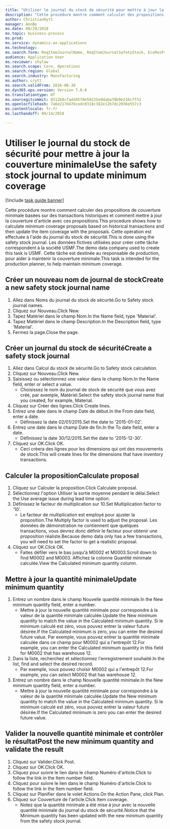 ```yaml
--- 
title: "Utiliser le journal du stock de sécurité pour mettre à jour la couverture minimale"
description: "Cette procédure montre comment calculer des propositions de couverture minimale basées sur des transactions historiques et comment mettre à jour la couverture d'article avec ces propositions."
author: ChristianRytt
manager: AnnBe
ms.date: 08/29/2018
ms.topic: business-process
ms.prod: 
ms.service: dynamics-ax-applications
ms.technology: 
ms.search.form: ReqItemJournalName, ReqItemJournalSafetyStock, EcoResProductInformationDialog, EcoResProductDetailsExtended, ReqItemTable
audience: Application User
ms.reviewer: shylaw
ms.search.scope: Core, Operations
ms.search.region: Global
ms.search.industry: Manufacturing
ms.author: crytt
ms.search.validFrom: 2016-06-30
ms.dyn365.ops.version: Version 7.0.0
ms.translationtype: HT
ms.sourcegitcommit: 0312b8cfadd45f8e59225e9daba78b9e216cff51
ms.openlocfilehash: 7a6e217d476cedc0318c382e12b7dc2036e557c3
ms.contentlocale: fr-fr
ms.lasthandoff: 09/14/2018

---
```

# <a name="use-the-safety-stock-journal-to-update-minimum-coverage"></a><span data-ttu-id="15285-103">Utiliser le journal du stock de sécurité pour mettre à jour la couverture minimale</span><span class="sxs-lookup"><span data-stu-id="15285-103">Use the safety stock journal to update minimum coverage</span></span>

[!include [task guide banner](../../includes/task-guide-banner.md)]

<span data-ttu-id="15285-104">Cette procédure montre comment calculer des propositions de couverture minimale basées sur des transactions historiques et comment mettre à jour la couverture d'article avec ces propositions.</span><span class="sxs-lookup"><span data-stu-id="15285-104">This procedure shows how to calculate minimum coverage proposals based on historical transactions and then update the item coverage with the proposals.</span></span> <span data-ttu-id="15285-105">Cette opération est effectuée à l'aide du journal du stock de sécurité.</span><span class="sxs-lookup"><span data-stu-id="15285-105">This is done using the safety stock journal.</span></span> <span data-ttu-id="15285-106">Les données fictives utilisées pour créer cette tâche correspondent à la société USMF.</span><span class="sxs-lookup"><span data-stu-id="15285-106">The demo data company used to create this task is USMF.</span></span> <span data-ttu-id="15285-107">Cette tâche est destinée au responsable de production, pour aider à maintenir la couverture minimale.</span><span class="sxs-lookup"><span data-stu-id="15285-107">This task is intended for the production planner, to help maintain minimum coverage.</span></span>


## <a name="create-a-new-safety-stock-journal-name"></a><span data-ttu-id="15285-108">Créer un nouveau nom de journal de stock</span><span class="sxs-lookup"><span data-stu-id="15285-108">Create a new safety stock journal name</span></span>
1. <span data-ttu-id="15285-109">Allez dans Noms du journal du stock de sécurité.</span><span class="sxs-lookup"><span data-stu-id="15285-109">Go to Safety stock journal names.</span></span>
2. <span data-ttu-id="15285-110">Cliquez sur Nouveau.</span><span class="sxs-lookup"><span data-stu-id="15285-110">Click New.</span></span>
3. <span data-ttu-id="15285-111">Tapez Matériel dans le champ Nom.</span><span class="sxs-lookup"><span data-stu-id="15285-111">In the Name field, type 'Material'.</span></span>
4. <span data-ttu-id="15285-112">Tapez Matériel dans le champ Description.</span><span class="sxs-lookup"><span data-stu-id="15285-112">In the Description field, type 'Material'.</span></span>
5. <span data-ttu-id="15285-113">Fermez la page.</span><span class="sxs-lookup"><span data-stu-id="15285-113">Close the page.</span></span>

## <a name="create-a-safety-stock-journal"></a><span data-ttu-id="15285-114">Créer un journal du stock de sécurité</span><span class="sxs-lookup"><span data-stu-id="15285-114">Create a safety stock journal</span></span>
1. <span data-ttu-id="15285-115">Allez dans Calcul du stock de sécurité.</span><span class="sxs-lookup"><span data-stu-id="15285-115">Go to Safety stock calculation.</span></span>
2. <span data-ttu-id="15285-116">Cliquez sur Nouveau.</span><span class="sxs-lookup"><span data-stu-id="15285-116">Click New.</span></span>
3. <span data-ttu-id="15285-117">Saisissez ou sélectionnez une valeur dans le champ Nom.</span><span class="sxs-lookup"><span data-stu-id="15285-117">In the Name field, enter or select a value.</span></span>
    * <span data-ttu-id="15285-118">Choisissez le nom du journal de stock de sécurité que vous avez créé, par exemple, Matériel.</span><span class="sxs-lookup"><span data-stu-id="15285-118">Select the safety stock journal name that you created, for example, Material.</span></span>  
4. <span data-ttu-id="15285-119">Cliquez sur Créer des lignes.</span><span class="sxs-lookup"><span data-stu-id="15285-119">Click Create lines.</span></span>
5. <span data-ttu-id="15285-120">Entrez une date dans le champ Date de début.</span><span class="sxs-lookup"><span data-stu-id="15285-120">In the From date field, enter a date.</span></span>
    * <span data-ttu-id="15285-121">Définissez la date 02/01/2015.</span><span class="sxs-lookup"><span data-stu-id="15285-121">Set the date to '2015-01-02'.</span></span>  
6. <span data-ttu-id="15285-122">Entrez une date dans le champ Date de fin.</span><span class="sxs-lookup"><span data-stu-id="15285-122">In the To date field, enter a date.</span></span>
    * <span data-ttu-id="15285-123">Définissez la date 30/12/2015.</span><span class="sxs-lookup"><span data-stu-id="15285-123">Set the date to '2015-12-30'.</span></span>  
7. <span data-ttu-id="15285-124">Cliquez sur OK.</span><span class="sxs-lookup"><span data-stu-id="15285-124">Click OK.</span></span>
    * <span data-ttu-id="15285-125">Ceci créera des lignes pour les dimensions qui ont des mouvements de stock.</span><span class="sxs-lookup"><span data-stu-id="15285-125">This will create lines for the dimensions that have inventory transactions.</span></span>  

## <a name="calculate-proposal"></a><span data-ttu-id="15285-126">Calculer la proposition</span><span class="sxs-lookup"><span data-stu-id="15285-126">Calculate proposal</span></span>
1. <span data-ttu-id="15285-127">Cliquez sur Calculer la proposition.</span><span class="sxs-lookup"><span data-stu-id="15285-127">Click Calculate proposal.</span></span>
2. <span data-ttu-id="15285-128">Sélectionnez l'option Utiliser la sortie moyenne pendant le délai.</span><span class="sxs-lookup"><span data-stu-id="15285-128">Select the Use average issue during lead time option.</span></span>
3. <span data-ttu-id="15285-129">Définissez le facteur de multiplication sur 10.</span><span class="sxs-lookup"><span data-stu-id="15285-129">Set Multiplication factor to '10'.</span></span>
    * <span data-ttu-id="15285-130">Le facteur de multiplication est employé pour ajuster la proposition.</span><span class="sxs-lookup"><span data-stu-id="15285-130">The Multiply factor is used to adjust the proposal.</span></span> <span data-ttu-id="15285-131">Les données de démonstration ne contiennent que quelques transactions, vous devrez donc définir le facteur pour obtenir une proposition réaliste.</span><span class="sxs-lookup"><span data-stu-id="15285-131">Because demo data only has a few transactions, you will need to set the factor to get a realistic proposal.</span></span>  
4. <span data-ttu-id="15285-132">Cliquez sur OK.</span><span class="sxs-lookup"><span data-stu-id="15285-132">Click OK.</span></span>
    * <span data-ttu-id="15285-133">Faites défiler vers le bas jusqu'à M0002 et M0003.</span><span class="sxs-lookup"><span data-stu-id="15285-133">Scroll down to find M0002 and M0003.</span></span> <span data-ttu-id="15285-134">Affichez la colonne Quantité minimale calculée.</span><span class="sxs-lookup"><span data-stu-id="15285-134">View the Calculated minimum quantity column.</span></span>   

## <a name="update-minimum-quantity"></a><span data-ttu-id="15285-135">Mettre à jour la quantité minimale</span><span class="sxs-lookup"><span data-stu-id="15285-135">Update minimum quantity</span></span>
1. <span data-ttu-id="15285-136">Entrez un nombre dans le champ Nouvelle quantité minimale.</span><span class="sxs-lookup"><span data-stu-id="15285-136">In the New minimum quantity field, enter a number.</span></span>
    * <span data-ttu-id="15285-137">Mettre à jour la nouvelle quantité minimale pour correspondre à la valeur de la quantité minimale calculée.</span><span class="sxs-lookup"><span data-stu-id="15285-137">Update the New minimum quantity to match the value in the Calculated minimum quantity.</span></span> <span data-ttu-id="15285-138">Si le minimum calculé est zéro, vous pouvez entrer la valeur future désirée.</span><span class="sxs-lookup"><span data-stu-id="15285-138">If the Calculated minimum is zero,  you can enter the desired future value.</span></span> <span data-ttu-id="15285-139">Par exemple, vous pouvez entrer la quantité minimale calculée dans ce champ pour M0002 qui a l'entrepôt 12.</span><span class="sxs-lookup"><span data-stu-id="15285-139">For example, you can enter the Calculated minimum quantity in this field for M0002 that has warehouse 12.</span></span>  
2. <span data-ttu-id="15285-140">Dans la liste, recherchez et sélectionnez l'enregistrement souhaité.</span><span class="sxs-lookup"><span data-stu-id="15285-140">In the list, find and select the desired record.</span></span>
    * <span data-ttu-id="15285-141">Par exemple, vous pouvez choisir M0002 qui a l'entrepôt 12.</span><span class="sxs-lookup"><span data-stu-id="15285-141">For example, you can select M0002 that has warehouse 12.</span></span>  
3. <span data-ttu-id="15285-142">Entrez un nombre dans le champ Nouvelle quantité minimale.</span><span class="sxs-lookup"><span data-stu-id="15285-142">In the New minimum quantity field, enter a number.</span></span>
    * <span data-ttu-id="15285-143">Mettre à jour la nouvelle quantité minimale pour correspondre à la valeur de la quantité minimale calculée.</span><span class="sxs-lookup"><span data-stu-id="15285-143">Update the New minimum quantity to match the value in the Calculated minimum quantity.</span></span> <span data-ttu-id="15285-144">Si le minimum calculé est zéro, vous pouvez entrer la valeur future désirée.</span><span class="sxs-lookup"><span data-stu-id="15285-144">If the Calculated minimum is zero you can enter the desired future value.</span></span>  

## <a name="post-the-new-minimum-quantity-and-validate-the-result"></a><span data-ttu-id="15285-145">Valider la nouvelle quantité minimale et contrôler le résultat</span><span class="sxs-lookup"><span data-stu-id="15285-145">Post the new minimum quantity and validate the result</span></span>
1. <span data-ttu-id="15285-146">Cliquez sur Valider.</span><span class="sxs-lookup"><span data-stu-id="15285-146">Click Post.</span></span>
2. <span data-ttu-id="15285-147">Cliquez sur OK.</span><span class="sxs-lookup"><span data-stu-id="15285-147">Click OK.</span></span>
3. <span data-ttu-id="15285-148">Cliquez pour suivre le lien dans le champ Numéro d'article.</span><span class="sxs-lookup"><span data-stu-id="15285-148">Click to follow the link in the Item number field.</span></span>
4. <span data-ttu-id="15285-149">Cliquez pour suivre le lien dans le champ Numéro d'article.</span><span class="sxs-lookup"><span data-stu-id="15285-149">Click to follow the link in the Item number field.</span></span>
5. <span data-ttu-id="15285-150">Cliquez sur Planifier dans le volet Actions.</span><span class="sxs-lookup"><span data-stu-id="15285-150">On the Action Pane, click Plan.</span></span>
6. <span data-ttu-id="15285-151">Cliquez sur Couverture de l'article.</span><span class="sxs-lookup"><span data-stu-id="15285-151">Click Item coverage.</span></span>
    * <span data-ttu-id="15285-152">Notez que la quantité minimale a été mise à jour avec la nouvelle quantité minimale du journal du stock de sécurité.</span><span class="sxs-lookup"><span data-stu-id="15285-152">Notice that the Minimum quantity has been updated with the new minimum quantity from the safety stock journal.</span></span>  


